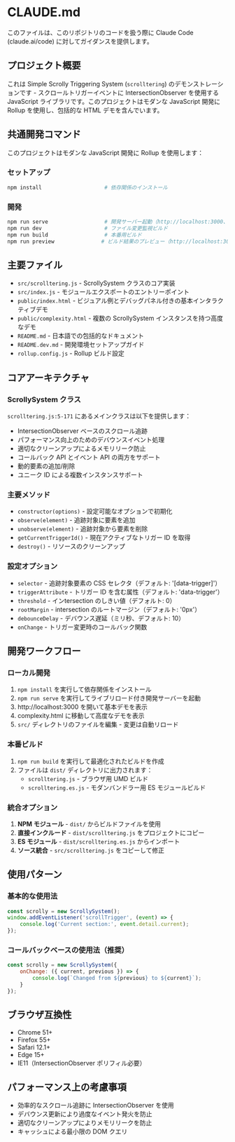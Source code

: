 # CLAUDE.md

このファイルは、このリポジトリのコードを扱う際に Claude Code (claude.ai/code) に対してガイダンスを提供します。

## プロジェクト概要

これは Simple Scrolly Triggering System (`scrolltering`) のデモンストレーションです - スクロールトリガーイベントに IntersectionObserver を使用する JavaScript ライブラリです。このプロジェクトはモダンな JavaScript 開発に Rollup を使用し、包括的な HTML デモを含んでいます。

## 共通開発コマンド

このプロジェクトはモダンな JavaScript 開発に Rollup を使用します：

### セットアップ
```bash
npm install                    # 依存関係のインストール
```

### 開発
```bash
npm run serve                  # 開発サーバー起動（http://localhost:3000、ライブリロード付き）
npm run dev                    # ファイル変更監視ビルド
npm run build                  # 本番用ビルド
npm run preview               # ビルド結果のプレビュー（http://localhost:3001）
```

## 主要ファイル

- `src/scrolltering.js` - ScrollySystem クラスのコア実装
- `src/index.js` - モジュールエクスポートのエントリーポイント
- `public/index.html` - ビジュアル例とデバッグパネル付きの基本インタラクティブデモ
- `public/complexity.html` - 複数の ScrollySystem インスタンスを持つ高度なデモ
- `README.md` - 日本語での包括的なドキュメント
- `README.dev.md` - 開発環境セットアップガイド
- `rollup.config.js` - Rollup ビルド設定

## コアアーキテクチャ

### ScrollySystem クラス
`scrolltering.js:5-171` にあるメインクラスは以下を提供します：
- IntersectionObserver ベースのスクロール追跡
- パフォーマンス向上のためのデバウンスイベント処理
- 適切なクリーンアップによるメモリリーク防止
- コールバック API とイベント API の両方をサポート
- 動的要素の追加/削除
- ユニーク ID による複数インスタンスサポート

### 主要メソッド
- `constructor(options)` - 設定可能なオプションで初期化
- `observe(element)` - 追跡対象に要素を追加
- `unobserve(element)` - 追跡対象から要素を削除
- `getCurrentTriggerId()` - 現在アクティブなトリガー ID を取得
- `destroy()` - リソースのクリーンアップ

### 設定オプション
- `selector` - 追跡対象要素の CSS セレクタ（デフォルト: '[data-trigger]'）
- `triggerAttribute` - トリガー ID を含む属性（デフォルト: 'data-trigger'）
- `threshold` - インtersection のしきい値（デフォルト: 0）
- `rootMargin` - intersection のルートマージン（デフォルト: '0px'）
- `debounceDelay` - デバウンス遅延（ミリ秒、デフォルト: 10）
- `onChange` - トリガー変更時のコールバック関数

## 開発ワークフロー

### ローカル開発
1. `npm install` を実行して依存関係をインストール
2. `npm run serve` を実行してライブリロード付き開発サーバーを起動
3. http://localhost:3000 を開いて基本デモを表示
4. complexity.html に移動して高度なデモを表示
5. `src/` ディレクトリのファイルを編集 - 変更は自動リロード

### 本番ビルド
1. `npm run build` を実行して最適化されたビルドを作成
2. ファイルは `dist/` ディレクトリに出力されます：
   - `scrolltering.js` - ブラウザ用 UMD ビルド
   - `scrolltering.es.js` - モダンバンドラー用 ES モジュールビルド

### 統合オプション
1. **NPM モジュール** - `dist/` からビルドファイルを使用
2. **直接インクルード** - `dist/scrolltering.js` をプロジェクトにコピー
3. **ES モジュール** - `dist/scrolltering.es.js` からインポート
4. **ソース統合** - `src/scrolltering.js` をコピーして修正

## 使用パターン

### 基本的な使用法
```javascript
const scrolly = new ScrollySystem();
window.addEventListener('scrollTrigger', (event) => {
    console.log('Current section:', event.detail.current);
});
```

### コールバックベースの使用法（推奨）
```javascript
const scrolly = new ScrollySystem({
    onChange: ({ current, previous }) => {
        console.log(`Changed from ${previous} to ${current}`);
    }
});
```

## ブラウザ互換性

- Chrome 51+
- Firefox 55+  
- Safari 12.1+
- Edge 15+
- IE11（IntersectionObserver ポリフィル必要）

## パフォーマンス上の考慮事項

- 効率的なスクロール追跡に IntersectionObserver を使用
- デバウンス更新により過度なイベント発火を防止
- 適切なクリーンアップによりメモリリークを防止
- キャッシュによる最小限の DOM クエリ
